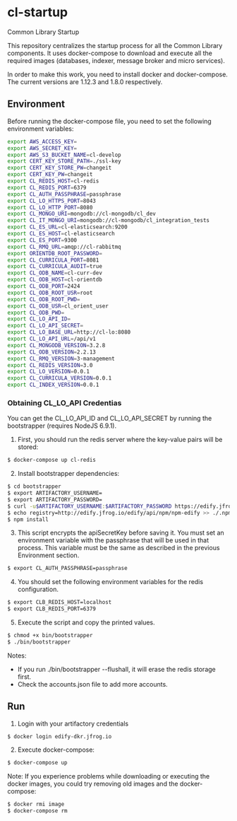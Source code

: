 # cl-startup

Common Library Startup

This repository centralizes the startup process for all the Common Library components. It uses docker-compose to download and execute all the required images (databases, indexer, message broker and micro services).

In order to make this work, you need to install docker and docker-compose. The current versions are 1.12.3 and 1.8.0 respectively.

## Environment

Before running the docker-compose file, you need to set the following environment variables:

```bash
export AWS_ACCESS_KEY=
export AWS_SECRET_KEY=
export AWS_S3_BUCKET_NAME=cl-develop
export CERT_KEY_STORE_PATH=./ssl-key
export CERT_KEY_STORE_PW=changeit
export CERT_KEY_PW=changeit
export CL_REDIS_HOST=cl-redis
export CL_REDIS_PORT=6379
export CL_AUTH_PASSPHRASE=passphrase
export CL_LO_HTTPS_PORT=8043
export CL_LO_HTTP_PORT=8080
export CL_MONGO_URI=mongodb://cl-mongodb/cl_dev
export CL_IT_MONGO_URI=mongodb://cl-mongodb/cl_integration_tests
export CL_ES_URL=cl-elasticsearch:9200
export CL_ES_HOST=cl-elasticsearch
export CL_ES_PORT=9300
export CL_RMQ_URL=amqp://cl-rabbitmq
export ORIENTDB_ROOT_PASSWORD=
export CL_CURRICULA_PORT=8081
export CL_CURRICULA_AUDIT=true
export CL_ODB_NAME=cl-curr-dev
export CL_ODB_HOST=cl-orientdb
export CL_ODB_PORT=2424
export CL_ODB_ROOT_USR=root
export CL_ODB_ROOT_PWD=
export CL_ODB_USR=cl_orient_user
export CL_ODB_PWD=
export CL_LO_API_ID=
export CL_LO_API_SECRET=
export CL_LO_BASE_URL=http://cl-lo:8080
export CL_LO_API_URL=/api/v1
export CL_MONGODB_VERSION=3.2.8
export CL_ODB_VERSION=2.2.13
export CL_RMQ_VERSION=3-management
export CL_REDIS_VERSION=3.0
export CL_LO_VERSION=0.0.1
export CL_CURRICULA_VERSION=0.0.1
export CL_INDEX_VERSION=0.0.1
```

### Obtaining CL_LO_API Credentias

You can get the CL_LO_API_ID and CL_LO_API_SECRET by running the bootstrapper (requires NodeJS 6.9.1). 

1.  First, you should run the redis server where the key-value pairs will be stored:

```bash
$ docker-compose up cl-redis
```

2. Install bootstrapper dependencies:

```bash
$ cd bootstrapper
$ export ARTIFACTORY_USERNAME=
$ export ARTIFACTORY_PASSWORD=
$ curl -u$ARTIFACTORY_USERNAME:$ARTIFACTORY_PASSWORD https://edify.jfrog.io/edify/api/npm/auth > ./.npmrc
$ echo registry=http://edify.jfrog.io/edify/api/npm/npm-edify >> ./.npmrc
$ npm install
```

3.  This script encrypts the apiSecretKey before saving it. You must set an environment variable with the passphrase that will be used in that process. This variable must be the same as described in the previous Environment section.

```bash
$ export CL_AUTH_PASSPHRASE=passphrase
```

4. You should set the following environment variables for the redis configuration.

```bash
$ export CLB_REDIS_HOST=localhost
$ export CLB_REDIS_PORT=6379
```


5.  Execute the script and copy the printed values.

```bash
$ chmod +x bin/bootstrapper
$ ./bin/bootstrapper 
```

Notes:

  -  If you run ./bin/bootstrapper --flushall, it will erase the redis storage first.
  -  Check the accounts.json file to add more accounts.


## Run

1.  Login with your artifactory credentials

```bash
$ docker login edify-dkr.jfrog.io

```

2.  Execute docker-compose:

```bash
$ docker-compose up

```

Note: If you experience problems while downloading or executing the docker images, you could try removing old images and the docker-compose:

```bash
$ docker rmi image
$ docker-compose rm

```
